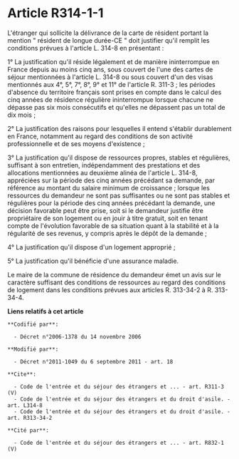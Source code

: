 # Article R314-1-1

L'étranger qui sollicite la délivrance de la carte de résident portant la mention " résident de longue durée-CE " doit
justifier qu'il remplit les conditions prévues à l'article L. 314-8 en présentant : 

1° La justification qu'il réside légalement et de manière ininterrompue en France depuis au moins cinq ans, sous couvert de
l'une des cartes de séjour mentionnées à l'article L. 314-8 ou sous couvert d'un des visas mentionnés aux 4°, 5°, 7°, 8°, 9°
et 11° de l'article R. 311-3 ; les périodes d'absence du territoire français sont prises en compte dans le calcul des cinq
années de résidence régulière ininterrompue lorsque chacune ne dépasse pas six mois consécutifs et qu'elles ne dépassent pas
un total de dix mois ; 

2° La justification des raisons pour lesquelles il entend s'établir durablement en France, notamment au regard des conditions
de son activité professionnelle et de ses moyens d'existence ; 

3° La justification qu'il dispose de ressources propres, stables et régulières, suffisant à son entretien, indépendamment des
prestations et des allocations mentionnées au deuxième alinéa de l'article L. 314-8, appréciées sur la période des cinq
années précédant sa demande, par référence au montant du salaire minimum de croissance ; lorsque les ressources du demandeur
ne sont pas suffisantes ou ne sont pas stables et régulières pour la période des cinq années précédant la demande, une
décision favorable peut être prise, soit si le demandeur justifie être propriétaire de son logement ou en jouir à titre
gratuit, soit en tenant compte de l'évolution favorable de sa situation quant à la stabilité et à la régularité de ses
revenus, y compris après le dépôt de la demande ; 

4° La justification qu'il dispose d'un logement approprié ; 

5° La justification qu'il bénéficie d'une assurance maladie. 

Le maire de la commune de résidence du demandeur émet un avis sur le caractère suffisant des conditions de ressources au
regard des conditions de logement dans les conditions prévues aux articles R. 313-34-2 à R. 313-34-4.

**Liens relatifs à cet article**

	**Codifié par**:

	  - Décret n°2006-1378 du 14 novembre 2006

	**Modifié par**:

	  - Décret n°2011-1049 du 6 septembre 2011 - art. 18

	**Cite**:

	  - Code de l'entrée et du séjour des étrangers et ... - art. R311-3 (V)
	  - Code de l'entrée et du séjour des étrangers et du droit d'asile. - art. L314-8
	  - Code de l'entrée et du séjour des étrangers et du droit d'asile. - art. R313-34-2

	**Cité par**:

	  - Code de l'entrée et du séjour des étrangers et ... - art. R832-1 (V)
